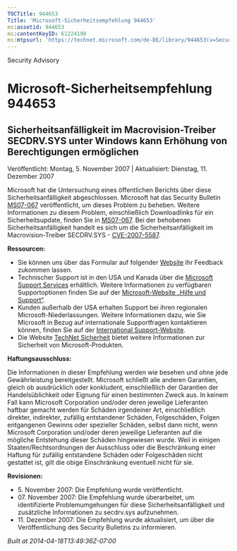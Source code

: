 ```yaml
---
TOCTitle: 944653
Title: 'Microsoft-Sicherheitsempfehlung 944653'
ms:assetid: 944653
ms:contentKeyID: 61224190
ms:mtpsurl: 'https://technet.microsoft.com/de-DE/library/944653(v=Security.10)'
---
```


Security Advisory

Microsoft-Sicherheitsempfehlung 944653
======================================

Sicherheitsanfälligkeit im Macrovision-Treiber SECDRV.SYS unter Windows kann Erhöhung von Berechtigungen ermöglichen
--------------------------------------------------------------------------------------------------------------------

Veröffentlicht: Montag, 5. November 2007 | Aktualisiert: Dienstag, 11. Dezember 2007

Microsoft hat die Untersuchung eines öffentlichen Berichts über diese Sicherheitsanfälligkeit abgeschlossen. Microsoft hat das Security Bulletin [MS07-067](http://www.microsoft.com/germany/technet/sicherheit/bulletins/ms07-067.mspx) veröffentlicht, um dieses Problem zu beheben. Weitere Informationen zu diesem Problem, einschließlich Downloadlinks für ein Sicherheitsupdate, finden Sie in [MS07-067](http://www.microsoft.com/germany/technet/sicherheit/bulletins/ms07-067.mspx). Bei der behobenen Sicherheitsanfälligkeit handelt es sich um die Sicherheitsanfälligkeit im Macrovision-Treiber SECDRV.SYS - [CVE-2007-5587](http://www.cve.mitre.org/cgi-bin/cvename.cgi?name=cve-2007-5587).

**Ressourcen:**

-   Sie können uns über das Formular auf folgender [Website](https://support.microsoft.com/common/survey.aspx?scid=sw;en;1257&showpage=1&ws=technet&sd=tech) Ihr Feedback zukommen lassen.
-   Technischer Support ist in den USA und Kanada über die [Microsoft Support Services](http://go.microsoft.com/fwlink/?linkid=21131) erhältlich. Weitere Informationen zu verfügbaren Supportoptionen finden Sie auf der [Microsoft-Website „Hilfe und Support“](http://support.microsoft.com/).
-   Kunden außerhalb der USA erhalten Support bei ihren regionalen Microsoft-Niederlassungen. Weitere Informationen dazu, wie Sie Microsoft in Bezug auf internationale Supportfragen kontaktieren können, finden Sie auf der [International Support-Website](http://go.microsoft.com/fwlink/?linkid=21155).
-   Die Website [TechNet Sicherheit](http://www.microsoft.com/germany/technet/sicherheit/default.mspx) bietet weitere Informationen zur Sicherheit von Microsoft-Produkten.

**Haftungsausschluss:**

Die Informationen in dieser Empfehlung werden wie besehen und ohne jede Gewährleistung bereitgestellt. Microsoft schließt alle anderen Garantien, gleich ob ausdrücklich oder konkludent, einschließlich der Garantien der Handelsüblichkeit oder Eignung für einen bestimmten Zweck aus. In keinem Fall kann Microsoft Corporation und/oder deren jeweilige Lieferanten haftbar gemacht werden für Schäden irgendeiner Art, einschließlich direkter, indirekter, zufällig entstandener Schäden, Folgeschäden, Folgen entgangenen Gewinns oder spezieller Schäden, selbst dann nicht, wenn Microsoft Corporation und/oder deren jeweilige Lieferanten auf die mögliche Entstehung dieser Schäden hingewiesen wurde. Weil in einigen Staaten/Rechtsordnungen der Ausschluss oder die Beschränkung einer Haftung für zufällig entstandene Schäden oder Folgeschäden nicht gestattet ist, gilt die obige Einschränkung eventuell nicht für sie.

**Revisionen:**

-   5. November 2007: Die Empfehlung wurde veröffentlicht.
-   07. November 2007: Die Empfehlung wurde überarbeitet, um identifizierte Problemumgehungen für diese Sicherheitsanfälligkeit und zusätzliche Informationen zu secdrv.sys aufzunehmen.
-   11. Dezember 2007: Die Empfehlung wurde aktualisiert, um über die Veröffentlichung des Security Bulletins zu informieren.

*Built at 2014-04-18T13:49:36Z-07:00*
